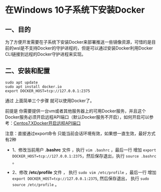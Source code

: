 # 在Windows 10子系统下安装Docker

## 一、目的
为了方便开发需要在子系统下安装Docker来部署推送一些镜像资源，可惜的是目前的wsl是不支持Docker的守护进程的，但是可以通过安装Docker利用Docker CLI链接到远程的Docker守护进程来实现。

## 二、安装和配置
```
sudo apt update
sudo apt install docker.io
export DOCKER_HOST=tcp://127.0.0.1:2375
```
通过 上面简单三个步骤 就可以使用Docker了。

前提是 你需要提供一台vm或者其他服务器上的可用Docker服务，并且这个Docker服务必须开启远程API端口（默认Docker服务不开启），如何开启可以参考：[Centos7.XDocker开启远程API端口](https://github.com/SimpleDays/studyessay/blob/master/docker/Centos7.XDocker%E5%BC%80%E5%90%AF%E8%BF%9C%E7%A8%8BAPI%E7%AB%AF%E5%8F%A3.md)

注意：直接通过export命令 只能当前会话环境有效，如果想一直生效，最好方式有2种

* 1、修改当前用户 **.bashrc** 文件 ，执行 `vim .bashrc` ，最后一行 增加 `export DOCKER_HOST=tcp://127.0.0.1:2375`，然后保存退出，执行 `source .bashrc` 。

* 2、修改 **/etc/profile** 文件 ， 执行 `sudo vim /etc/profile` ，最后一行 增加 `export DOCKER_HOST=tcp://127.0.0.1:2375`, 然后保存退出， 执行 `sudo source /etc/profile` 。